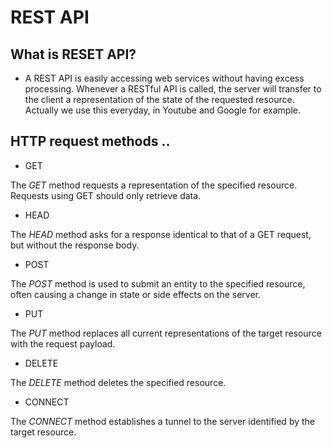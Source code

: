 # REST API

## What is RESET API?
- A REST API is easily accessing web services without having excess processing. Whenever a RESTful API is called, the server will transfer to the client a representation of the state of the requested resource. Actually we use this everyday, in Youtube and Google for example.

## HTTP request methods ..

- GET

The *GET* method requests a representation of the specified resource. Requests using GET should only retrieve data.

- HEAD


The *HEAD* method asks for a response identical to that of a GET request, but without the response body.

- POST

The *POST* method is used to submit an entity to the specified resource, often causing a change in state or side effects on the server.

- PUT

The *PUT* method replaces all current representations of the target resource with the request payload.

- DELETE

The *DELETE* method deletes the specified resource.

- CONNECT

The *CONNECT* method establishes a tunnel to the server identified by the target resource.